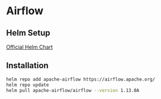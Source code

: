 # Airflow

## Helm Setup

[Official Helm Chart](https://artifacthub.io/packages/helm/apache-airflow/airflow)

## Installation

```bash
helm repo add apache-airflow https://airflow.apache.org/
helm repo update
helm pull apache-airflow/airflow --version 1.13.0A
```
